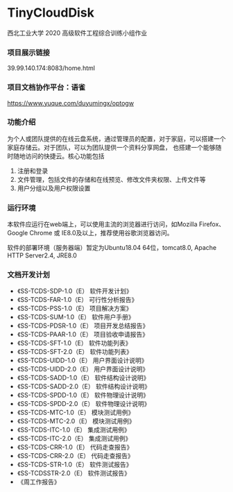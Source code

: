 # TinyCloudDisk
西北工业大学 2020 高级软件工程综合训练小组作业

### 项目展示链接
39.99.140.174:8083/home.html

### 项目文档协作平台：语雀
https://www.yuque.com/duyumingx/optogw

### 功能介绍
为个人或团队提供的在线云盘系统，通过管理员的配置，对于家庭，可以搭建一个家庭存储云。对于团队，可以为团队提供一个资料分享网盘，
也搭建一个能够随时随地访问的快捷云。核心功能包括
1. 注册和登录
2. 文件管理，包括文件的存储和在线预览、修改文件夹权限、上传文件等
3. 用户分组以及用户权限设置

### 运行环境
本软件应运行在web端上，可以使用主流的浏览器进行访问，如Mozilla Firefox、Google Chrome 或 IE8.0及以上，推荐使用谷歌浏览器访问。

软件的部署环境（服务器端）暂定为Ubuntu18.04 64位，tomcat8.0, Apache HTTP Server2.4, JRE8.0

### 文档开发计划
- 《SS-TCDS-SDP-1.0（E） 软件开发计划》
- 《SS-TCDS-FAR-1.0（E） 可行性分析报告》
- 《SS-TCDS-PSS-1.0（E） 项目解决方案》
- 《SS-TCDS-SUM-1.0（E） 软件用户手册》
- 《SS-TCDS-PDSR-1.0（E） 项目开发总结报告》
- 《SS-TCDS-PAAR-1.0（E） 项目验收申请报告》
- 《SS-TCDS-SFT-1.0（E） 软件功能列表》
- 《SS-TCDS-SFT-2.0（E） 软件功能列表》
- 《SS-TCDS-UIDD-1.0（E） 用户界面设计说明》
- 《SS-TCDS-UIDD-2.0（E） 用户界面设计说明》
- 《SS-TCDS-SADD-1.0（E） 软件结构设计说明》
- 《SS-TCDS-SADD-2.0（E） 软件结构设计说明》
- 《SS-TCDS-SPDD-1.0（E） 软件物理设计说明》
- 《SS-TCDS-SPDD-2.0（E） 软件物理设计说明》
- 《SS-TCDS-MTC-1.0（E） 模块测试用例》
- 《SS-TCDS-MTC-2.0（E） 模块测试用例》
- 《SS-TCDS-ITC-1.0（E） 集成测试用例》
- 《SS-TCDS-ITC-2.0（E） 集成测试用例》
- 《SS-TCDS-CRR-1.0（E） 代码走查报告》
- 《SS-TCDS-CRR-2.0（E） 代码走查报告》
- 《SS-TCDS-STR-1.0（E） 软件测试报告》
- 《SS-TCDSSTR-2.0（E） 软件测试报告》
- 《周工作报告》
